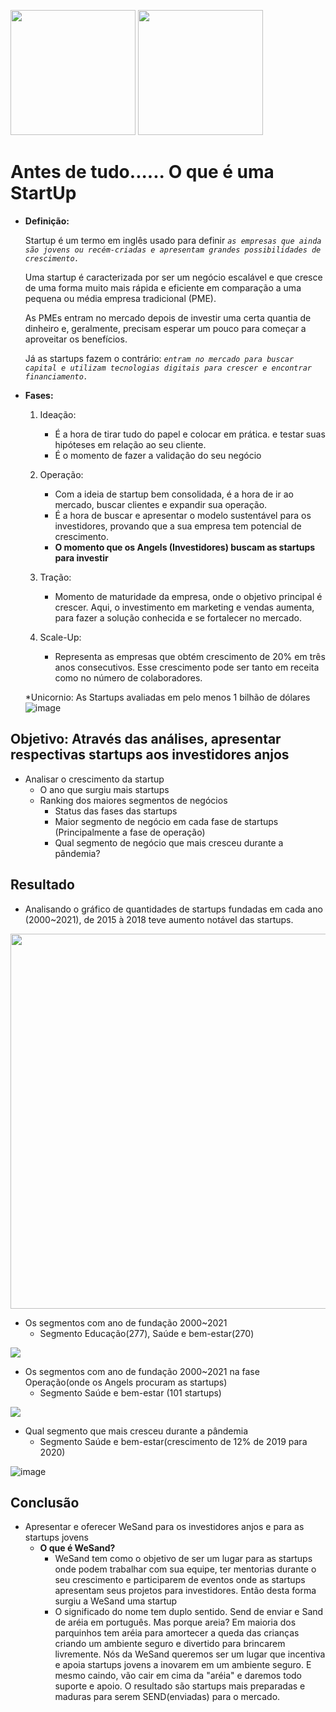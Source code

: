 <img src=https://user-images.githubusercontent.com/79090589/114392695-816cd300-9b6f-11eb-8b13-16c9465707fb.png width='200'>                           <img src=https://user-images.githubusercontent.com/79090589/115966294-440b2c80-a503-11eb-8792-cd8d7d094285.jpeg width='200'>


# Antes de tudo......  **O que é  uma StartUp**

- **Definição:**
   
   Startup é um termo em inglês usado para definir *`as empresas que ainda são jovens ou recém-criadas e apresentam grandes possibilidades de crescimento.`*

  Uma startup é caracterizada por ser um negócio escalável e que cresce de uma forma muito mais rápida e eficiente em comparação a uma pequena ou média empresa tradicional (PME).

  As PMEs entram no mercado depois de investir uma certa quantia de dinheiro e, geralmente, precisam esperar um pouco para começar a aproveitar os benefícios. 

  Já as startups fazem o contrário: *`entram no mercado para buscar capital e utilizam tecnologias digitais para crescer e encontrar financiamento.`*

- **Fases:**

   1. Ideação:
      - É a hora de tirar tudo do papel e colocar em prática. e testar suas hipóteses em relação ao seu cliente.
      - É o momento de fazer a validação do seu negócio

   2. Operação:
      - Com a ideia de startup bem consolidada, é a hora de ir ao mercado, buscar clientes e expandir sua operação.
      - É a hora de buscar e apresentar o modelo sustentável para os investidores, provando  que a sua empresa tem potencial de crescimento.
      - **O momento que os Angels (Investidores) buscam as startups para investir**

   3. Tração:
      - Momento de maturidade da empresa, onde o objetivo principal é crescer. Aqui, o investimento em marketing e vendas aumenta, para fazer a solução conhecida e se fortalecer no mercado.

   4. Scale-Up:
      - Representa as empresas que obtém crescimento de 20% em três anos consecutivos. Esse crescimento pode ser tanto em receita como no número de colaboradores.
  
     *Unicornio: As Startups avaliadas em pelo menos 1 bilhão de dólares
![image](https://user-images.githubusercontent.com/79090589/115975961-923e2100-a53f-11eb-8382-6a654eb0e629.png)





## **Objetivo: Através das análises, apresentar respectivas startups aos investidores anjos**
- Analisar o crescimento da startup 
   - O ano que surgiu mais startups
   - Ranking dos maiores segmentos de negócios
     - Status das fases das startups 
     - Maior segmento de negócio em cada fase de startups (Principalmente a fase de operação)
     - Qual segmento de negócio que mais cresceu durante a pândemia?
  

## **Resultado**
- Analisando o gráfico de quantidades de startups fundadas em cada ano (2000~2021), de 2015 à 2018 teve aumento notável das startups.
<img src=https://user-images.githubusercontent.com/79090589/115975717-818cab80-a53d-11eb-8cb5-3a27e01849e4.png width="800" height="600">

- Os segmentos com ano de fundação 2000~2021
   - Segmento Educação(277), Saúde e bem-estar(270)
<img src=https://user-images.githubusercontent.com/79090589/115976031-388a2680-a540-11eb-8a59-426f69f0e898.png >


- Os segmentos com ano de fundação 2000~2021 na fase Operação(onde os Angels procuram as startups)
   - Segmento Saúde e bem-estar (101 startups)

<img src=https://user-images.githubusercontent.com/79090589/115976142-4ee4b200-a541-11eb-91b1-ec15b28011fa.png>


- Qual segmento que mais cresceu durante a pândemia
   - Segmento Saúde e bem-estar(crescimento de 12% de 2019 para 2020)

![image](https://user-images.githubusercontent.com/79090589/115976192-cdd9ea80-a541-11eb-8d17-b9aea0310b7b.png)


## **Conclusão**
- Apresentar e oferecer WeSand para os investidores anjos e para as startups jovens
   - **O que é WeSand?**
      - WeSand tem como o objetivo de ser um lugar para as startups onde podem trabalhar com sua equipe, ter mentorias durante o seu crescimento e participarem de eventos onde as startups apresentam seus projetos para investidores. Então desta forma surgiu a WeSand uma startup
      - O significado do nome tem duplo sentido. Send de enviar e Sand de aréia em português. Mas porque areia? Em maioria dos parquinhos tem aréia para amortecer a queda das crianças criando um ambiente seguro e divertido para brincarem livremente. Nós da WeSand queremos ser um lugar que incentiva e apoia startups jovens a inovarem em um ambiente seguro. E mesmo caindo, vão cair em cima da "aréia"  e daremos todo suporte e apoio. O resultado são startups mais preparadas e maduras para serem SEND(enviadas) para o mercado.

